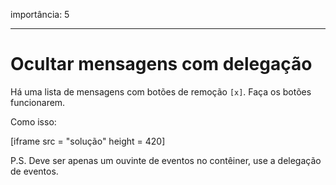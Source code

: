 importância: 5

---

# Ocultar mensagens com delegação

Há uma lista de mensagens com botões de remoção `[x]`. Faça os botões funcionarem.

Como isso:

[iframe src = "solução" height = 420]

P.S. Deve ser apenas um ouvinte de eventos no contêiner, use a delegação de eventos.
